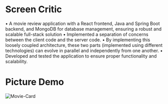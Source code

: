 # Screen Critic

• A movie review application with a React frontend, Java and Spring Boot backend, and MongoDB for database management,
  ensuring a robust and scalable full-stack solution
• Implemented a separation of concerns between the client code and the server code.
• By implementing this loosely coupled architecture, these two parts (implemented using different technologies) can evolve in parallel and independently from one another.
• Developed and tested the application to ensure proper functionality and scalability.

# Picture Demo
![Movie-Card](https://github.com/user-attachments/assets/281d6502-bd2e-4a85-8f8e-fe9d28d56bac)
